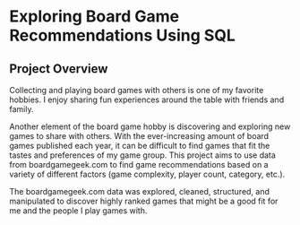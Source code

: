 # Exploring Board Game Recommendations Using SQL

## Project Overview
Collecting and playing board games with others is one of my favorite hobbies. I enjoy sharing fun experiences around the table with friends and family. 

Another element of the board game hobby is discovering and exploring new games to share with others. With the ever-increasing amount of board games published each year, it can be difficult to find games that fit the tastes and preferences of my game group. This project aims to use data from boardgamegeek.com to find game recommendations based on a variety of different factors (game complexity, player count, category, etc.). 

The boardgamegeek.com data was explored, cleaned, structured, and manipulated to discover highly ranked games that might be a good fit for me and the people I play games with. 

